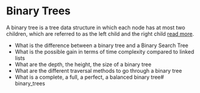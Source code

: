# Binary Trees
A binary tree is a tree data structure in which each node has at most two children, which are referred to as the left child and the right child [read more](https://en.wikipedia.org/wiki/Binary_tree).
- What is the difference between a binary tree and a Binary Search Tree
- What is the possible gain in terms of time complexity compared to linked lists
- What are the depth, the height, the size of a binary tree
- What are the different traversal methods to go through a binary tree
- What is a complete, a full, a perfect, a balanced binary tree# binary_trees
